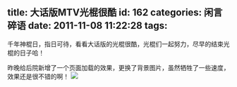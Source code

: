 title: 大话版MTV光棍很酷
id: 162
categories: 闲言碎语
date: 2011-11-08 11:22:28
tags:
---

千年神棍日，指日可待，看看大话版的光棍很酷，光棍们一起努力，尽早的结束光棍的日子哈！

昨晚给后院新增了一个页面加载的效果，更换了背景图片，虽然牺牲了一些速度，效果还是很不错的啊！
[![](http://m2.img.libdd.com/farm3/174/CA8AA0A8C4DD2BF56EC8AE21C1E10FAE_200_80.PNG)</img>](http://player.youku.com/player.php/sid/XMjIxMzkwNTQ0/v.swf)
